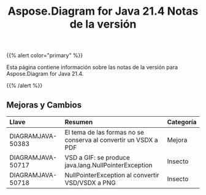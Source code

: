 ﻿---
title: Aspose.Diagram for Java 21.4 Notas de la versión
type: docs
weight: 9
url: /es/java/aspose-diagram-for-java-21-4-release-notes/
---
{{% alert color="primary" %}}

Esta página contiene información sobre las notas de la versión para Aspose.Diagram for Java 21.4.

{{% /alert %}}
## **Mejoras y Cambios**  ##

|**Llave**|**Resumen**|**Categoría**|
|:- |:- |:- |
|DIAGRAMJAVA-50383|El tema de las formas no se conserva al convertir un VSDX a PDF|Mejora|
|DIAGRAMJAVA-50717|VSD a GIF: se produce java.lang.NullPointerException|Insecto|
|DIAGRAMJAVA-50718|NullPointerException al convertir VSD/VSDX a PNG|Insecto|
